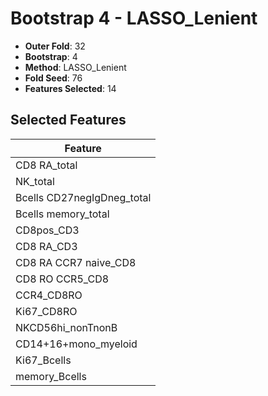 # Bootstrap 4 - LASSO_Lenient

- **Outer Fold**: 32
- **Bootstrap**: 4
- **Method**: LASSO_Lenient
- **Fold Seed**: 76
- **Features Selected**: 14

## Selected Features

| Feature |
|---------|
| CD8 RA_total |
| NK_total |
| Bcells CD27negIgDneg_total |
| Bcells memory_total |
| CD8pos_CD3 |
| CD8 RA_CD3 |
| CD8 RA CCR7 naive_CD8 |
| CD8 RO CCR5_CD8 |
| CCR4_CD8RO |
| Ki67_CD8RO |
| NKCD56hi_nonTnonB |
| CD14+16+mono_myeloid |
| Ki67_Bcells |
| memory_Bcells |
